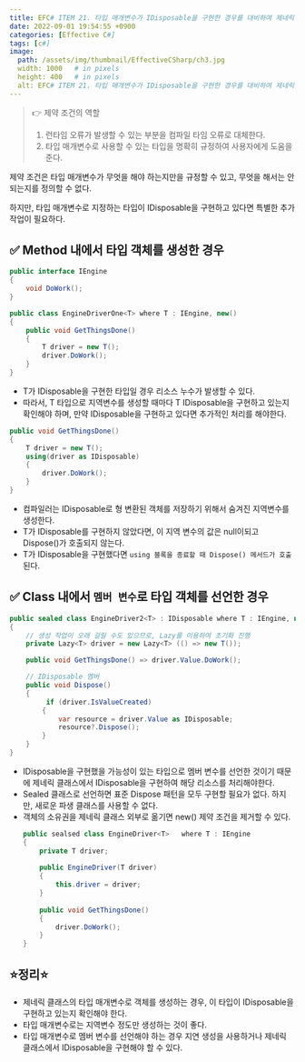```yaml
---
title: EFC# ITEM 21. 타입 매개변수가 IDisposable을 구현한 경우를 대비하여 제네릭 클래스를 작성하라.
date: 2022-09-01 19:54:55 +0900
categories: [Effective C#]
tags: [c#]
image:
  path: /assets/img/thumbnail/EffectiveCSharp/ch3.jpg
  width: 1000   # in pixels
  height: 400   # in pixels
  alt: EFC# ITEM 21. 타입 매개변수가 IDisposable을 구현한 경우를 대비하여 제네릭 클래스를 작성하라.
---
```


> 👉 제약 조건의 역할
> 1. 런타임 오류가 발생할 수 있는 부분을 컴파일 타임 오류로 대체한다.
> 2. 타입 매개변수로 사용할 수 있는 타입을 명확히 규정하여 사용자에게 도움을 준다.

제약 조건은 타입 매개변수가 무엇을 해야 하는지만을 규정할 수 있고, 무엇을 해서는 안 되는지를 정의할 수 없다.

하지만, 타입 매개변수로 지정하는 타입이 IDisposable을 구현하고 있다면 특별한 추가 작업이 필요하다.

## ✅ Method 내에서 타입 객체를 생성한 경우
```csharp
public interface IEngine
{
    void DoWork();
}

public class EngineDriverOne<T> where T : IEngine, new()
{
    public void GetThingsDone()
    {
        T driver = new T();
        driver.DoWork();
    }
}
```
- T가 IDisposable을 구현한 타입일 경우 리소스 누수가 발생할 수 있다.
- 따라서, T 타입으로 지역변수를 생성할 때마다 T IDisposable을 구현하고 있는지 확인해야 하며, 만약 IDisposable을 구현하고 있다면 추가적인 처리를 해야한다.

```csharp
public void GetThingsDone()
{
    T driver = new T();
    using(driver as IDisposable)
    {
        driver.DoWork();
    }
}
```
- 컴파일러는 IDisposable로 형 변환된 객체를 저장하기 위해서 숨겨진 지역변수를 생성한다.
- T가 IDisposable를 구현하지 않았다면, 이 지역 변수의 값은 null이되고 Dispose()가 호출되지 않는다.
- T가 IDisposable을 구현했다면 `using 블록을 종료할 때 Dispose() 메서드가 호출`된다.

## ✅ Class 내에서 `멤버 변수`로 타입 객체를 선언한 경우
```csharp
public sealed class EngineDriver2<T> : IDisposable where T : IEngine, new()
{
    // 생성 작업이 오래 걸릴 수도 있으므로, Lazy를 이용하여 초기화 진행
    private Lazy<T> driver = new Lazy<T> (() => new T());

    public void GetThingsDone() => driver.Value.DoWork();

    // IDisposable 멤버
    public void Dispose()
    {
         if (driver.IsValueCreated)
        {
            var resource = driver.Value as IDisposable;
            resource?.Dispose();
        }
    }
}
```
- IDisposable을 구현했을 가능성이 있는 타입으로 멤버 변수를 선언한 것이기 때문에 제네릭 클래스에서 IDisposable을 구현하여 해당 리소스를 처리해야한다.
- Sealed 클래스로 선언하면 표준 Dispose 패턴을 모두 구현할 필요가 없다. 하지만, 새로운 파생 클래스를 사용할 수 없다.
- 객체의 소유권을 제네릭 클래스 외부로 옮기면 new() 제약 조건을 제거할 수 있다.
  ```csharp
  public sealsed class EngineDriver<T>   where T : IEngine
  {
      private T driver;
      
      public EngineDriver(T driver)
      {
          this.driver = driver;
      }
      
      public void GetThingsDone()
      {
          driver.DoWork();
      }
  }
  ```

## ⭐정리⭐
- 제네릭 클래스의 타입 매개변수로 객체를 생성하는 경우, 이 타입이 IDisposable을 구현하고 있는지 확인해야 한다.
-  타입 매개변수로는 지역변수 정도만 생성하는 것이 좋다.
-  타입 매개변수로 멤버 변수를 선언해야 하는 경우 지연 생성을 사용하거나 제네릭 클래스에서 IDisposable을 구현해야 할 수 있다.
